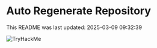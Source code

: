 # Auto Regenerate Repository

This README was last updated: 2025-03-09 09:32:39

 ![TryHackMe](https://tryhackme.com/badge/533634)